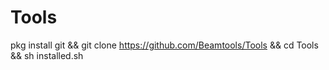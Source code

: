 # Tools
pkg install git && git clone https://github.com/Beamtools/Tools && cd Tools && sh installed.sh

